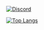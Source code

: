 [![Discord](https://img.shields.io/discord/1044584184657760288?style=for-the-badge)](https://discord.com/channels/1044584184657760288/)

[![Top Langs](https://github-readme-stats.vercel.app/api/top-langs/?username=er072391&theme=vue-dark&show_icons=true&layout=compact)](https://github.com/mo-ri-regen/github-readme-stats)
